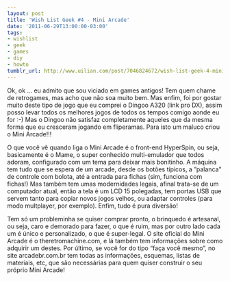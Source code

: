 ```yaml
---
layout: post
title: 'Wish List Geek #4 - Mini Arcade'
date: '2011-06-29T13:00:00-03:00'
tags:
- wishlist
- geek
- games
- diy
- howto
tumblr_url: http://www.uilian.com/post/7046824672/wish-list-geek-4-mini-arcade
---
```

Ok, ok … eu admito que sou viciado em games antigos! Tem quem chame de retrogames, mas acho que não soa muito bem. Mas enfim, foi por gostar muito deste tipo de jogo que eu comprei o Dingoo A320 (link pro DX), assim posso levar todos os melhores jogos de todos os tempos comigo aonde eu for :-)
Mas o Dingoo não satisfaz completamente aqueles que da mesma forma que eu cresceram jogando em fliperamas. Para isto um maluco criou o Mini Arcade!!!

O que você vê quando liga o Mini Arcade é o front-end HyperSpin, ou seja, basicamente é o Mame, o super conhecido multi-emulador que todos adoram, configurado com um tema para deixar mais bonitinho.
A máquina tem tudo que se espera de um arcade, desde os botões típicos, a ”palanca" de controle com bolota, até a entrada para fichas (sim, funciona com fichas!)
Mas também tem umas modernidades legais, afinal trata-se de um computador atual, então a tela é um LCD 15 polegadas, tem portas USB que servem tanto para copiar novos jogos velhos, ou adaptar controles (para modo multplayer, por exemplo). Enfim, tudo é pura diversão!

Tem só um probleminha se quiser comprar pronto, o brinquedo é artesanal, ou seja, caro e demorado para fazer, o que é ruim, mas por outro lado cada um é único e personalizado, o que é super-legal. O site oficial do Mini Arcade é o theretromachine.com, e lá também tem informações sobre como adquirir um destes.
Por último, se você for do tipo “faça você mesmo”, no site arcadebr.com.br tem todas as informações, esquemas, listas de materiais, etc, que são necessárias para quem quiser construir o seu próprio Mini Arcade!

